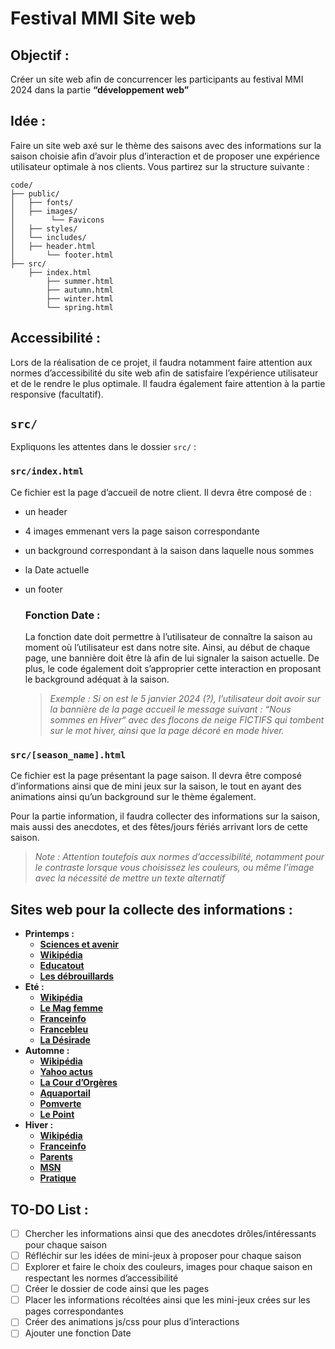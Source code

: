 # Festival MMI Site web


## Objectif :

Créer un site web afin de concurrencer les participants au festival MMI 2024 dans la partie **“développement web”**

## Idée :

Faire un site web axé sur le thème des saisons avec des informations sur la saison choisie afin d’avoir plus d’interaction et de proposer une expérience utilisateur optimale à nos clients. Vous partirez sur la structure suivante : 

```
code/
├── public/
│   ├── fonts/
│   ├── images/
│        └── Favicons
│   ├── styles/
│   └── includes/
│	├── header.html
│       └── footer.html
├── src/
    ├── index.html
		├── summer.html
		├── autumn.html
		├── winter.html
		└── spring.html
```

## Accessibilité :

Lors de la réalisation de ce projet, il faudra notamment faire attention aux normes d’accessibilité du site web afin de satisfaire l’expérience utilisateur et de le rendre le plus optimale. Il faudra également faire attention à la partie responsive (facultatif).

## `src/`

Expliquons les attentes dans le dossier `src/` : 

### `src/index.html`

Ce fichier est la page d’accueil de notre client. Il devra être composé de : 

- un header
- 4 images emmenant vers la page saison correspondante
- un background correspondant à la saison dans laquelle nous sommes
- la Date actuelle
- un footer
    
    ### Fonction Date :
    
    La fonction date doit permettre à l’utilisateur de connaître la saison au moment où l’utilisateur est dans notre site. Ainsi, au début de chaque page, une bannière doit être là afin de lui signaler la saison actuelle. De plus, le code également doit s’approprier cette interaction en proposant le background adéquat à la saison. 
    
    > *Exemple : 
    Si on est le 5 janvier 2024 (?), l’utilisateur doit avoir sur la bannière de la page accueil le message suivant : “Nous sommes en Hiver“ avec des flocons de neige FICTIFS qui tombent sur le mot hiver, ainsi que la page décoré en mode hiver.*
    > 

### `src/[season_name].html`

Ce fichier est la page présentant la page saison. Il devra être composé d’informations ainsi que de mini jeux sur la saison, le tout en ayant des animations ainsi qu’un background sur le thème également.

Pour la partie information, il faudra collecter des informations sur la saison, mais aussi des anecdotes, et des fêtes/jours fériés arrivant lors de cette saison.

> *Note : Attention toutefois aux normes d’accessibilité, notamment pour le contraste lorsque vous choisissez les couleurs, ou même l’image avec la nécessité de mettre un texte alternatif*
> 

## Sites web pour la collecte des informations :

- **Printemps :**
    - [**Sciences et avenir**](https://www.sciencesetavenir.fr/nature-environnement/printemps-tout-savoir-sur-cette-saison_162322)
    - [**Wikipédia**](https://fr.wikipedia.org/wiki/Printemps)
    - [**Educatout**](https://www.educatout.com/activites/themes/printemps.htm)
    - [**Les débrouillards**](https://www.notion.so/Calculateur-de-notes-ec07355183ad43e698d7cc06a59c7869?pvs=21)
- **Eté :**
    - [**Wikipédia**](https://fr.wikipedia.org/wiki/%C3%89t%C3%A9)
    - [**Le Mag femme**](https://www.lemagfemmes.com/Vie-quotidienne/La-saison-de-l-ete.html)
    - [**Franceinfo**](https://www.francetvinfo.fr/meteo/canicule/infographie-l-ete-une-saison-tout-aussi-meurtriere-pour-les-sdf_981455.html)
    - [**Francebleu**](https://www.francebleu.fr/emissions/n-arrete-pas-l-histoire/l-ete)
    - [**La Désirade**](https://www.hotel-la-desirade.com/anecdotes-de-la-saison-passee/)
- **Automne :**
    - [**Wikipédia**](https://fr.wikipedia.org/wiki/Automne)
    - [**Yahoo actus**](https://consent.yahoo.com/v2/collectConsent?sessionId=3_cc-session_2910ad76-8ae1-48d1-9227-733a765124de)
    - [**La Cour d’Orgères**](https://www.lacourdorgeres.com/saison-automne,pa101.html)
    - [**Aquaportail**](https://www.aquaportail.com/dictionnaire/definition/757/automne)
    - [**Pomverte**](https://www.pomverte.com/themes/saisons/automne/infos)
    - [**Le Point**](https://www.lepoint.fr/sciences-nature/premier-jour-de-l-automne-3-choses-a-savoir-22-09-2015-1967162_1924.php)
- **Hiver :**
    - [**Wikipédia**](https://fr.wikipedia.org/wiki/Hiver)
    - [**Franceinfo**](https://www.francetvinfo.fr/meteo/climat/froid-neige-givre-verglas-qu-est-ce-que-l-hiver-meteorologique-qui-commence-le-1er-decembre_6211527.html)
    - [**Parents**](https://momes.parents.fr/apprendre/matieres-scolaires/sciences/les-saisons/je-decouvre-lhiver-847988)
    - [**MSN**](https://www.msn.com/fr-ca/actualites/other/30-anecdotes-gla%C3%A7antes-ou-pas-sur-l-hiver/ss-AA1l4wZQ)
    - [**Pratique**](https://www.pratique.fr/actu/moscou-paris-brisez-la-glace-avec-ces-4-anecdotes-sur-l-hiver-7396859.html)

## TO-DO List :

- [ ]  Chercher les informations ainsi que des anecdotes drôles/intéressants pour chaque saison
- [ ]  Réfléchir sur les idées de mini-jeux à proposer pour chaque saison
- [ ]  Explorer et faire le choix des couleurs, images pour chaque saison en respectant les normes d’accessibilité
- [ ]  Créer le dossier de code ainsi que les pages
- [ ]  Placer les informations récoltées ainsi que les mini-jeux crées sur les pages correspondantes
- [ ]  Créer des animations js/css pour plus d’interactions
- [ ]  Ajouter une fonction Date
